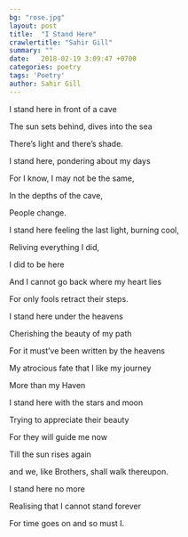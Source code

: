 ```yaml
---
bg: "rose.jpg"
layout: post
title:  "I Stand Here"
crawlertitle: "Sahir Gill"
summary: ""
date:   2018-02-19 3:09:47 +0700
categories: poetry
tags: 'Poetry'
author: Sahir Gill
---
```



I stand here in front of a cave
<!--more-->

The sun sets behind, dives into the sea

There’s light and there’s shade.



I stand here, pondering about my days

For I know, I may not be the same,

In the depths of the cave,

People change.



I stand here feeling the last light, burning cool,

Reliving everything I did,

I did to be here

And I cannot go back where my heart lies

For only fools retract their steps.



I stand here under the heavens

Cherishing the beauty of my path

For it must’ve been written by the heavens

My atrocious fate that I like my journey

More than my Haven



I stand here with the stars and moon

Trying to appreciate their beauty 

For they will guide me now

Till the sun rises again

and we, like Brothers, shall walk thereupon.



I stand here no more

Realising that I cannot stand forever

For time goes on and so must I.
